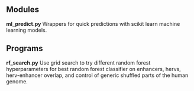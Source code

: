 ## Modules
**ml_predict.py** Wrappers for quick predictions with scikit learn machine learning models.

## Programs
**rf_search.py** Use grid search to try different random forest hyperparameters for best random forest classifier on enhancers, hervs, herv-enhancer overlap, and control of generic shuffled parts of the human genome.